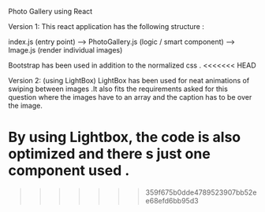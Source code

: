 Photo Gallery using React 

Version 1:
This react application has the following structure :

index.js (entry point) -->  PhotoGallery.js (logic / smart component)  --> Image.js (render individual images)


Bootstrap has been used in addition to the normalized css . 
<<<<<<< HEAD



Version 2: (using LightBox)
LightBox has been used for neat animations of swiping between images .It also fits the requirements asked for this question where the images have to an array and the caption has to be over the image.

By using Lightbox, the code is also optimized and there s just one component used .
=======
>>>>>>> 359f675b0dde4789523907bb52ee68efd6bb95d3
